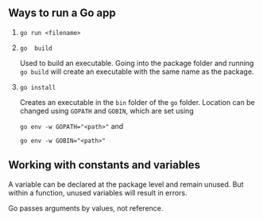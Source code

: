 ## Ways to run a Go app
1. `go run <filename>`

2. `go  build`

    Used to build an executable. Going into the package folder and running `go build` will create an executable with the same name as the package.

3. `go install` 
    
    Creates an executable in the `bin` folder of the `go` folder. Location can be changed using `GOPATH` and `GOBIN`, which are set using 
    
    `go env -w GOPATH="<path>"` and 
    
    `go env -w GOBIN="<path>"`

## Working with constants and variables

A variable can be declared at the package level and remain unused. But within a function, unused variables will result in errors.

Go passes arguments by values, not reference.
